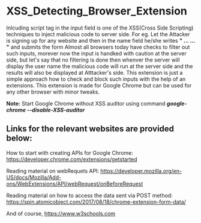 # XSS_Detecting_Browser_Extension

Inlcuding script tag in the input field is one of the XSS(Cross Side Scripting) techniques to inject malicious code to server side.
For eg. Let the Attacker is signing up for any website and then in the name field he/she writes **" ... <script> [malicious code] </script> ... "** and submits the form
	Almost all browsers today have checks to filter out such inputs, morever now the input is  handked with caution at the server side, but let's say that no filtering is done then whenver the server will display the user name the malicious code will run at the server side and the  results will also be  displayed at Atttacker's  side.
This extension is just a simple approach how to check and block such inputs with the help of an extensions.
This extension is made for Google Chrome but can be used for any other browser with minor tweaks.

**Note:** Start Google Chrome without XSS auditor using command **_google-chrome --disable-XSS-auditor_**

## Links for the relevant websites are provided below:

How to start with creating APIs for Google Chrome:
https://developer.chrome.com/extensions/getstarted

Reading material on webRequets API:
https://developer.mozilla.org/en-US/docs/Mozilla/Add-ons/WebExtensions/API/webRequest/onBeforeRequest

Reading material on how to access the data sent via POST method:
https://spin.atomicobject.com/2017/08/18/chrome-extension-form-data/

And of course, https://www.w3schools.com
